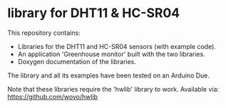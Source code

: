 # library for DHT11 & HC-SR04
 This repository contains:  
 - Libraries for the DHT11 and HC-SR04 sensors (with example code).  
 - An application 'Greenhouse monitor' built with the two libraries.  
 - Doxygen documentation of the libraries.  
 
 The library and all its examples have been tested on an Arduino Due.
 
 Note that these libraries require the 'hwlib' library to work. 
 Available via: https://github.com/wovo/hwlib
